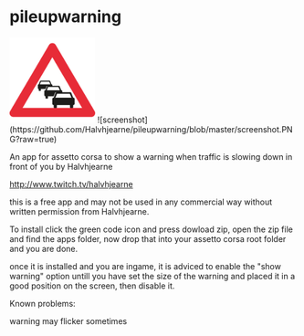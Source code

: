 # pileupwarning

<img src="https://github.com/Halvhjearne/pileupwarning/blob/master/apps/lua/pileupwarning/pileup.png?raw=true" title="tempscreenshot" width="150">
![screenshot](https://github.com/Halvhjearne/pileupwarning/blob/master/screenshot.PNG?raw=true)

An app for assetto corsa to show a warning when traffic is slowing down in front of you by Halvhjearne

http://www.twitch.tv/halvhjearne

this is a free app and may not be used in any commercial way without written permission from Halvhjearne.

To install click the green code icon and press dowload zip, open the zip file and find the apps folder, now drop that into your assetto corsa root folder and you are done.

once it is installed and you are ingame, it is adviced to enable the "show warning" option untill you have set the size of the warning and placed it in a good position on the screen, then disable it.

Known problems: 

warning may flicker sometimes
